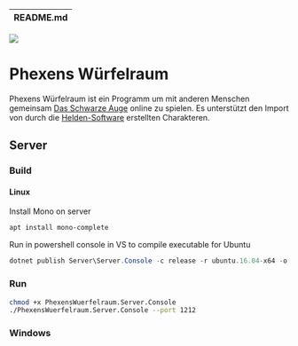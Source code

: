 | README.md |
|:---|

![](Ui/Ui.Desktop/Resources/AppIcon.ico)

# Phexens Würfelraum
Phexens Würfelraum ist ein Programm um mit anderen Menschen gemeinsam [Das Schwarze Auge](http://www.ulisses-spiele.de/sortiment/rollenspiele/das-schwarze-auge/) online zu spielen. Es unterstützt den Import von durch die [Helden-Software](https://www.helden-software.de/) erstellten Charakteren.

## Server

### Build
#### Linux
Install Mono on server
```bash
apt install mono-complete
```

Run in powershell console in VS to compile executable for Ubuntu
```powershell
dotnet publish Server\Server.Console -c release -r ubuntu.16.04-x64 -o C:\VSDistribution\PhexensWuerfelraum.Server.Console
```

### Run
```bash
chmod +x PhexensWuerfelraum.Server.Console
./PhexensWuerfelraum.Server.Console --port 1212
```

### Windows
